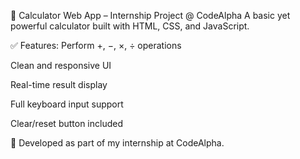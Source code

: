 🧮 Calculator Web App – Internship Project @ CodeAlpha
A basic yet powerful calculator built with HTML, CSS, and JavaScript.

✅ Features:
Perform +, −, ×, ÷ operations

Clean and responsive UI

Real-time result display

Full keyboard input support

Clear/reset button included

🔗 Developed as part of my internship at CodeAlpha.
